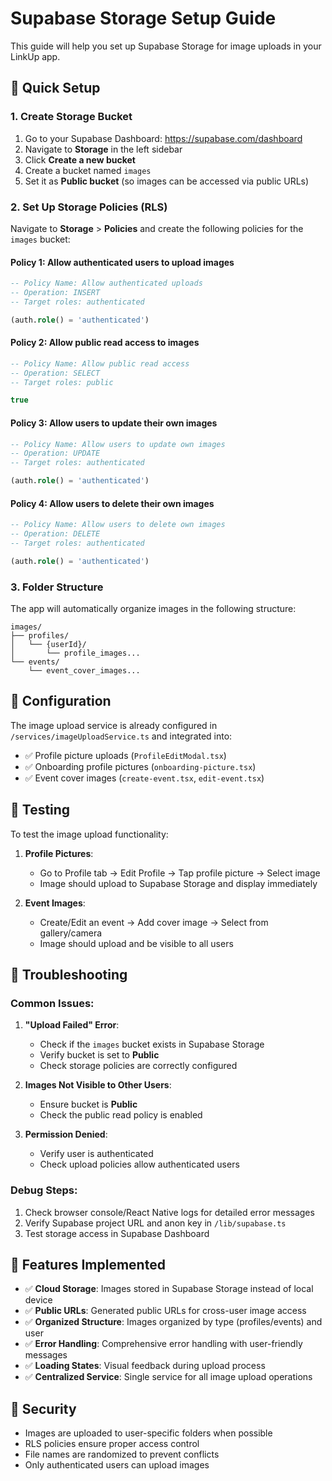 # Supabase Storage Setup Guide

This guide will help you set up Supabase Storage for image uploads in your LinkUp app.

## 🚀 Quick Setup

### 1. Create Storage Bucket

1. Go to your Supabase Dashboard: https://supabase.com/dashboard
2. Navigate to **Storage** in the left sidebar
3. Click **Create a new bucket**
4. Create a bucket named `images`
5. Set it as **Public bucket** (so images can be accessed via public URLs)

### 2. Set Up Storage Policies (RLS)

Navigate to **Storage** > **Policies** and create the following policies for the `images` bucket:

#### Policy 1: Allow authenticated users to upload images
```sql
-- Policy Name: Allow authenticated uploads
-- Operation: INSERT
-- Target roles: authenticated

(auth.role() = 'authenticated')
```

#### Policy 2: Allow public read access to images
```sql
-- Policy Name: Allow public read access
-- Operation: SELECT
-- Target roles: public

true
```

#### Policy 3: Allow users to update their own images
```sql
-- Policy Name: Allow users to update own images
-- Operation: UPDATE
-- Target roles: authenticated

(auth.role() = 'authenticated')
```

#### Policy 4: Allow users to delete their own images
```sql
-- Policy Name: Allow users to delete own images
-- Operation: DELETE
-- Target roles: authenticated

(auth.role() = 'authenticated')
```

### 3. Folder Structure

The app will automatically organize images in the following structure:
```
images/
├── profiles/
│   └── {userId}/
│       └── profile_images...
└── events/
    └── event_cover_images...
```

## 🔧 Configuration

The image upload service is already configured in `/services/imageUploadService.ts` and integrated into:

- ✅ Profile picture uploads (`ProfileEditModal.tsx`)
- ✅ Onboarding profile pictures (`onboarding-picture.tsx`)
- ✅ Event cover images (`create-event.tsx`, `edit-event.tsx`)

## 🧪 Testing

To test the image upload functionality:

1. **Profile Pictures**: 
   - Go to Profile tab → Edit Profile → Tap profile picture → Select image
   - Image should upload to Supabase Storage and display immediately

2. **Event Images**:
   - Create/Edit an event → Add cover image → Select from gallery/camera
   - Image should upload and be visible to all users

## 🐛 Troubleshooting

### Common Issues:

1. **"Upload Failed" Error**:
   - Check if the `images` bucket exists in Supabase Storage
   - Verify bucket is set to **Public**
   - Check storage policies are correctly configured

2. **Images Not Visible to Other Users**:
   - Ensure bucket is **Public**
   - Check the public read policy is enabled

3. **Permission Denied**:
   - Verify user is authenticated
   - Check upload policies allow authenticated users

### Debug Steps:

1. Check browser console/React Native logs for detailed error messages
2. Verify Supabase project URL and anon key in `/lib/supabase.ts`
3. Test storage access in Supabase Dashboard

## 📱 Features Implemented

- ✅ **Cloud Storage**: Images stored in Supabase Storage instead of local device
- ✅ **Public URLs**: Generated public URLs for cross-user image access
- ✅ **Organized Structure**: Images organized by type (profiles/events) and user
- ✅ **Error Handling**: Comprehensive error handling with user-friendly messages
- ✅ **Loading States**: Visual feedback during upload process
- ✅ **Centralized Service**: Single service for all image upload operations

## 🔐 Security

- Images are uploaded to user-specific folders when possible
- RLS policies ensure proper access control
- File names are randomized to prevent conflicts
- Only authenticated users can upload images

